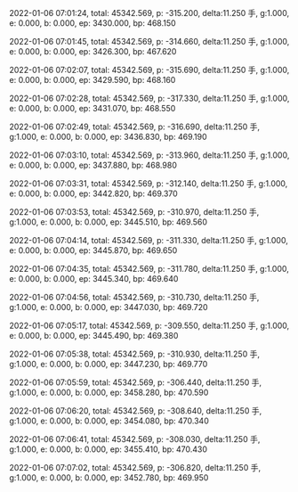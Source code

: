 2022-01-06 07:01:24, total: 45342.569, p: -315.200, delta:11.250 手, g:1.000, e: 0.000, b: 0.000, ep: 3430.000, bp: 468.150

2022-01-06 07:01:45, total: 45342.569, p: -314.660, delta:11.250 手, g:1.000, e: 0.000, b: 0.000, ep: 3426.300, bp: 467.620

2022-01-06 07:02:07, total: 45342.569, p: -315.690, delta:11.250 手, g:1.000, e: 0.000, b: 0.000, ep: 3429.590, bp: 468.160

2022-01-06 07:02:28, total: 45342.569, p: -317.330, delta:11.250 手, g:1.000, e: 0.000, b: 0.000, ep: 3431.070, bp: 468.550

2022-01-06 07:02:49, total: 45342.569, p: -316.690, delta:11.250 手, g:1.000, e: 0.000, b: 0.000, ep: 3436.830, bp: 469.190

2022-01-06 07:03:10, total: 45342.569, p: -313.960, delta:11.250 手, g:1.000, e: 0.000, b: 0.000, ep: 3437.880, bp: 468.980

2022-01-06 07:03:31, total: 45342.569, p: -312.140, delta:11.250 手, g:1.000, e: 0.000, b: 0.000, ep: 3442.820, bp: 469.370

2022-01-06 07:03:53, total: 45342.569, p: -310.970, delta:11.250 手, g:1.000, e: 0.000, b: 0.000, ep: 3445.510, bp: 469.560

2022-01-06 07:04:14, total: 45342.569, p: -311.330, delta:11.250 手, g:1.000, e: 0.000, b: 0.000, ep: 3445.870, bp: 469.650

2022-01-06 07:04:35, total: 45342.569, p: -311.780, delta:11.250 手, g:1.000, e: 0.000, b: 0.000, ep: 3445.340, bp: 469.640

2022-01-06 07:04:56, total: 45342.569, p: -310.730, delta:11.250 手, g:1.000, e: 0.000, b: 0.000, ep: 3447.030, bp: 469.720

2022-01-06 07:05:17, total: 45342.569, p: -309.550, delta:11.250 手, g:1.000, e: 0.000, b: 0.000, ep: 3445.490, bp: 469.380

2022-01-06 07:05:38, total: 45342.569, p: -310.930, delta:11.250 手, g:1.000, e: 0.000, b: 0.000, ep: 3447.230, bp: 469.770

2022-01-06 07:05:59, total: 45342.569, p: -306.440, delta:11.250 手, g:1.000, e: 0.000, b: 0.000, ep: 3458.280, bp: 470.590

2022-01-06 07:06:20, total: 45342.569, p: -308.640, delta:11.250 手, g:1.000, e: 0.000, b: 0.000, ep: 3454.080, bp: 470.340

2022-01-06 07:06:41, total: 45342.569, p: -308.030, delta:11.250 手, g:1.000, e: 0.000, b: 0.000, ep: 3455.410, bp: 470.430

2022-01-06 07:07:02, total: 45342.569, p: -306.820, delta:11.250 手, g:1.000, e: 0.000, b: 0.000, ep: 3452.780, bp: 469.950